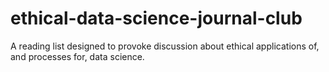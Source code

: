 # ethical-data-science-journal-club
A reading list designed to provoke discussion about ethical applications of, and processes for, data science.
